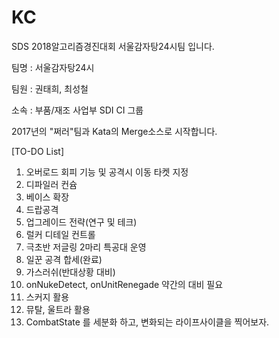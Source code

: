 # KC
SDS 2018알고리즘경진대회 서울감자탕24시팀 입니다.


팀명 : 서울감자탕24시

팀원 : 권태희, 최성철

소속 : 부품/재조 사업부 SDI CI 그룹


2017년의 "쩌러"팀과 Kata의 Merge소스로 시작합니다.


[TO-DO List]
1. 오버로드 회피 기능 및 공격시 이동 타켓 지정
2. 디파일러 컨슘
3. 베이스 확장
4. 드랍공격
5. 업그레이드 전략(연구 및 테크)
6. 럴커 디테일 컨트롤
7. 극초반 저글링 2마리 특공대 운영
8. 일꾼 공격 합세(완료)
9. 가스러쉬(반대상황 대비)
10. onNukeDetect, onUnitRenegade 약간의 대비 필요
11. 스커지 활용
12. 뮤탈, 울트라 활용
13. CombatState 를 세분화 하고, 변화되는 라이프사이클을 찍어보자.

